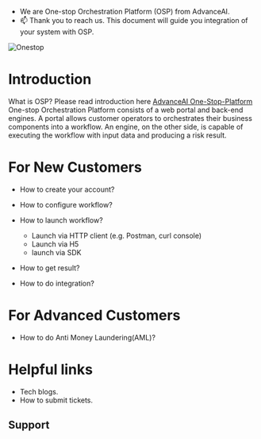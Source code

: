 - We are One-stop Orchestration Platform (OSP) from AdvanceAI.
- 📫 Thank you to reach us. This document will guide you integration of your system with OSP.

<!---
Onestop-advanceAI/Onestop-advanceAI is a ✨ special ✨ repository because its `README.md` (this file) appears on your GitHub profile.
You can click the Preview link to take a look at your changes.
--->

![Onestop](image  "One Stop")

# Introduction
What is OSP? Please read introduction here [AdvanceAI One-Stop-Platform](https://id-oop.advance.ai/)
One-stop Orchestration Platform consists of a web portal and back-end engines. 
A portal allows customer operators to orchestrates their business components into a workflow. An engine, on the other side, is capable of executing the workflow with input data and producing a risk result.

# For New Customers
- How to create your account? 
- How to configure workflow?
- How to launch workflow? 
    - Launch via HTTP client (e.g. Postman, curl console)
    - Launch via H5
    - launch via SDK
    
- How to get result?
- How to do integration?

# For Advanced Customers
- How to do Anti Money Laundering(AML)?


# Helpful links
- Tech blogs.
- How to submit tickets. 

## Support 
